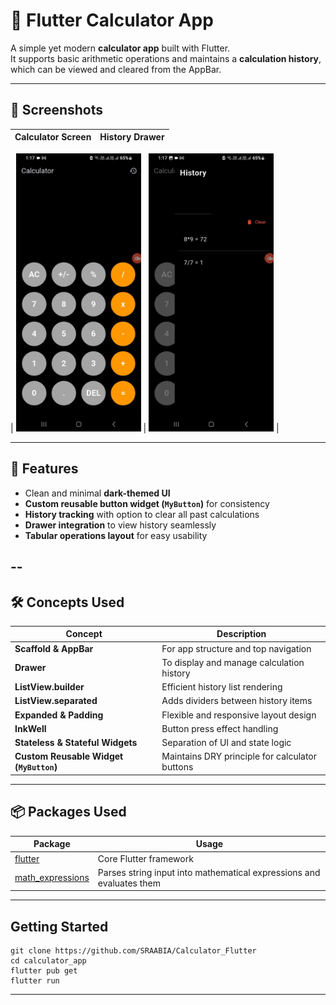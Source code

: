 # 🧮 Flutter Calculator App

A simple yet modern **calculator app** built with Flutter.  
It supports basic arithmetic operations and maintains a **calculation history**, which can be viewed and cleared from the AppBar.

---

## 📸 Screenshots

| Calculator Screen | History Drawer |
| ----------------- | -------------- |

|
<img src="Cal.jpeg" alt="Calculator screen" width="200"/> | <img src="calHist.jpeg" alt="Calculator screen" width="200"/> |

---

## 🚀 Features

- Clean and minimal **dark-themed UI**
- **Custom reusable button widget (`MyButton`)** for consistency
- **History tracking** with option to clear all past calculations
- **Drawer integration** to view history seamlessly
- **Tabular operations layout** for easy usability

## --

## 🛠️ Concepts Used

| Concept                                 | Description                                    |
| --------------------------------------- | ---------------------------------------------- |
| **Scaffold & AppBar**                   | For app structure and top navigation           |
| **Drawer**                              | To display and manage calculation history      |
| **ListView.builder**                    | Efficient history list rendering               |
| **ListView.separated**                  | Adds dividers between history items            |
| **Expanded & Padding**                  | Flexible and responsive layout design          |
| **InkWell**                             | Button press effect handling                   |
| **Stateless & Stateful Widgets**        | Separation of UI and state logic               |
| **Custom Reusable Widget (`MyButton`)** | Maintains DRY principle for calculator buttons |

---

## 📦 Packages Used 

| Package                                                       | Usage                                                                |
| ------------------------------------------------------------- | -------------------------------------------------------------------- |
| [flutter](https://pub.dev/packages/flutter)                   | Core Flutter framework                                               |
| [math_expressions](https://pub.dev/packages/math_expressions) | Parses string input into mathematical expressions and evaluates them |

---

## Getting Started

```
git clone https://github.com/SRAABIA/Calculator_Flutter
cd calculator_app
flutter pub get
flutter run
```

---
